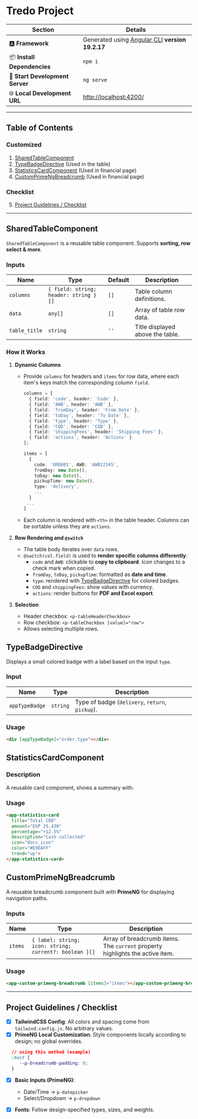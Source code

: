 # Tredo Project

| **Section**                     | **Details**                                                                               |
| ------------------------------- | ----------------------------------------------------------------------------------------- |
| 🅰️ **Framework**               | Generated using [Angular CLI](https://github.com/angular/angular-cli) **version 19.2.17** |
| 📦 **Install Dependencies**     | `npm i`                                                                                   |
| 🚀 **Start Development Server** | `ng serve`                                                                                 |
| 🌐 **Local Development URL**    | [http://localhost:4200/](http://localhost:4200/)                                          |

---

## Table of Contents

### Customized
1. [SharedTableComponent](#sharedtablecomponent)
2. [TypeBadgeDirective](#typebadgedirective) (Used in the table)
3. [StatisticsCardComponent](#statisticscardcomponent) (Used in financial page)
4. [CustomPrimeNgBreadcrumb](#customprimengbreadcrumb) (Used in financial page)
### Checklist
5. [Project Guidelines / Checklist](#project-guidelines--checklist)

---

## SharedTableComponent
`SharedTableComponent` is a reusable table component. Supports **sorting, row select & more**.

### Inputs
| Name | Type | Default | Description |
|------|------|---------|-------------|
| `columns` | `{ field: string; header: string }[]` | `[]` | Table column definitions. |
| `data` | `any[]` | `[]` | Array of table row data. |
| `table_title` | `string` | `''` | Title displayed above the table. |

### How it Works

1. **Dynamic Columns**  
   - Provide `columns` for headers and `items` for row data, where each item's keys match the corresponding column `field`.
   
     ```ts
     columns = [
       { field: 'code', header: 'Code' },
       { field: 'AWB', header: 'AWB' },
       { field: 'fromDay', header: 'From Date' },
       { field: 'toDay', header: 'To Date' },
       { field: 'type', header: 'Type' },
       { field: 'COD', header: 'COD' },
       { field: 'shippingFees', header: 'Shipping Fees' },
       { field: 'actions', header: 'Actions' }
     ];

     items = [
       { 
         code: 'ORD001', AWB: 'AWB12345',
         fromDay: new Date(), 
         toDay: new Date(), 
         pickupTime: new Date(),
         type: 'delivery', 
         ...
       }
      ...
     ]
     ```
   - Each column is rendered with `<th>` in the table header. Columns can be sortable unless they are `actions`.

2. **Row Rendering and `@switch`**  
   - The table body iterates over `data` rows.  
   - `@switch(col.field)` is used to **render specific columns differently**:
     - `code` and `AWB`: clickable to **copy to clipboard**. Icon changes to a check mark when copied.
     - `fromDay`, `toDay`, `pickupTime`: formatted as **date and time**.
     - `type`: rendered with [TypeBadgeDirective](#typebadgedirective) for colored badges.
     - `COD` and `shippingFees`: show values with currency.
     - `actions`: render buttons for **PDF and Excel export**.

3. **Selection**  
   - Header checkbox: `<p-tableHeaderCheckbox>`  
   - Row checkbox: `<p-tableCheckbox [value]="row">`  
   - Allows selecting multiple rows.





## TypeBadgeDirective
Displays a small colored badge with a label based on the input `type`.  

### Input
| Name | Type | Description |
|------|------|-------------|
| `appTypeBadge` | `string` | Type of badge (`delivery`, `return`, `pickup`). |

### Usage
```html
<div [appTypeBadge]="order.type"></div>
 ```
 
## StatisticsCardComponent

### Description
A reusable card component, shows a summary with:  

### Usage
```html
<app-statistics-card
  title="Total COD"
  amount="EGP 25,430"
  percentage="+12.5%"
  description="Cash collected"
  icon="docs_icon"
  color="#E9EAFF"
  trend="up">
</app-statistics-card>
```


## CustomPrimeNgBreadcrumb
A reusable breadcrumb component built with **PrimeNG** for displaying navigation paths.

### Inputs
| Name | Type | Description |
|------|------|-------------|
| `items` | `{ label: string; icon: string; current?: boolean }[]` | Array of breadcrumb items. The `current` property highlights the active item. |

### Usage
```html
<app-custom-primeng-breadcrumb [items]="items"></app-custom-primeng-breadcrumb>
```

---

## Project Guidelines / Checklist

- [x] **TailwindCSS Config**: All colors and spacing come from `tailwind.config.js`. No arbitrary values. 
- [x] **PrimeNG Local Customization**: Style components locally according to design; no global overrides.
```css
  // using this method (example)
  :host {
     --p-breadcrumb-padding: 0;
  }
```
- [x] **Basic Inputs (PrimeNG)**:  
  - Date/Time → `p-datepicker`  
  - Select/Dropdown → `p-dropdown` 
- [x] **Fonts**: Follow design-specified types, sizes, and weights.







